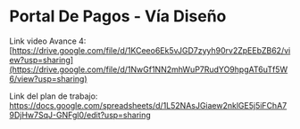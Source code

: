 # Portal De Pagos - Vía Diseño

Link video Avance 4: [https://drive.google.com/file/d/1KCeeo6Ek5vJGD7zyyh90rv2ZpEEbZB62/view?usp=sharing](https://drive.google.com/file/d/1NwGf1NN2mhWuP7RudYO9hpgAT6uTf5W6/view?usp=sharing)

Link del plan de trabajo: https://docs.google.com/spreadsheets/d/1L52NAsJGiaew2nklGE5j5iFChA79DjHw7SqJ-GNFgl0/edit?usp=sharing

